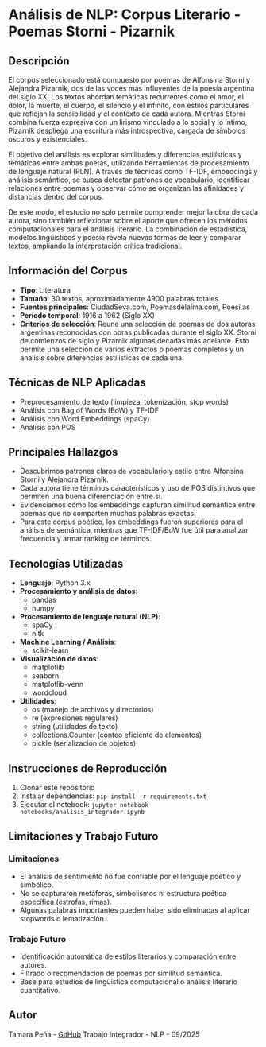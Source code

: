# Análisis de NLP: Corpus Literario - Poemas Storni - Pizarnik

## Descripción
El corpus seleccionado está compuesto por poemas de Alfonsina Storni y Alejandra Pizarnik, dos de las voces más influyentes de la poesía argentina del siglo XX. Los textos abordan temáticas recurrentes como el amor, el dolor, la muerte, el cuerpo, el silencio y el infinito, con estilos particulares que reflejan la sensibilidad y el contexto de cada autora. Mientras Storni combina fuerza expresiva con un lirismo vinculado a lo social y lo íntimo, Pizarnik despliega una escritura más introspectiva, cargada de símbolos oscuros y existenciales.

El objetivo del análisis es explorar similitudes y diferencias estilísticas y temáticas entre ambas poetas, utilizando herramientas de procesamiento de lenguaje natural (PLN). A través de técnicas como TF-IDF, embeddings y análisis semántico, se busca detectar patrones de vocabulario, identificar relaciones entre poemas y observar cómo se organizan las afinidades y distancias dentro del corpus.

De este modo, el estudio no solo permite comprender mejor la obra de cada autora, sino también reflexionar sobre el aporte que ofrecen los métodos computacionales para el análisis literario. La combinación de estadística, modelos lingüísticos y poesía revela nuevas formas de leer y comparar textos, ampliando la interpretación crítica tradicional.

## Información del Corpus
- **Tipo**: Literatura
- **Tamaño**: 30 textos, aproximadamente 4900 palabras totales
- **Fuentes principales**: CiudadSeva.com, Poemasdelalma.com, Poesi.as
- **Período temporal**: 1916 a 1962 (Siglo XX)
- **Criterios de selección**: Reune una selección de poemas de dos autoras argentinas reconocidas con obras publicadas durante el siglo XX. Storni de comienzos de siglo y Pizarnik algunas decadas más adelante. Esto permite una selección de varios extractos o poemas completos y un analisis sobre diferencias estilísticas de cada una.

## Técnicas de NLP Aplicadas
- Preprocesamiento de texto (limpieza, tokenización, stop words)
- Análisis con Bag of Words (BoW) y TF-IDF
- Análisis con Word Embeddings (spaCy)
- Análisis con POS

## Principales Hallazgos
- Descubrimos patrones claros de vocabulario y estilo entre Alfonsina Storni y Alejandra Pizarnik.
- Cada autora tiene términos característicos y uso de POS distintivos que permiten una buena diferenciación entre sí.
- Evidenciamos cómo los embeddings capturan similitud semántica entre poemas que no comparten muchas palabras exactas.
- Para este corpus poético, los embeddings fueron superiores para el análisis de semántica, mientras que TF-IDF/BoW fue útil para analizar frecuencia y armar ranking de términos.

## Tecnologías Utilizadas
- **Lenguaje**: Python 3.x  
- **Procesamiento y análisis de datos**:  
  - pandas  
  - numpy  
- **Procesamiento de lenguaje natural (NLP)**:  
  - spaCy  
  - nltk  
- **Machine Learning / Análisis**:  
  - scikit-learn  
- **Visualización de datos**:  
  - matplotlib  
  - seaborn  
  - matplotlib-venn  
  - wordcloud  
- **Utilidades**:  
  - os (manejo de archivos y directorios)  
  - re (expresiones regulares)  
  - string (utilidades de texto)  
  - collections.Counter (conteo eficiente de elementos)  
  - pickle (serialización de objetos)  


## Instrucciones de Reproducción
1. Clonar este repositorio
2. Instalar dependencias: `pip install -r requirements.txt`
3. Ejecutar el notebook: `jupyter notebook notebooks/analisis_integrador.ipynb`

## Limitaciones y Trabajo Futuro

### Limitaciones
- El análisis de sentimiento no fue confiable por el lenguaje poético y simbólico.  
- No se capturaron metáforas, simbolismos ni estructura poética específica (estrofas, rimas).  
- Algunas palabras importantes pueden haber sido eliminadas al aplicar stopwords o lematización.  

### Trabajo Futuro
- Identificación automática de estilos literarios y comparación entre autores.  
- Filtrado o recomendación de poemas por similitud semántica.  
- Base para estudios de lingüística computacional o análisis literario cuantitativo.  


## Autor
Tamara Peña - [GitHub](https://github.com/Tamara-WJP) 
Trabajo Integrador - NLP - 09/2025